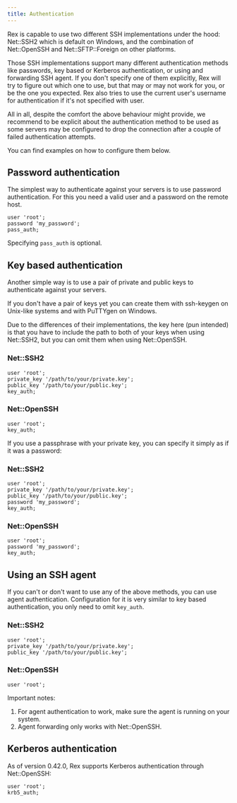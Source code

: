 ```yaml
---
title: Authentication
---
```


Rex is capable to use two different SSH implementations under the hood: Net::SSH2 which is default on Windows, and the combination of Net::OpenSSH and Net::SFTP::Foreign on other platforms.

Those SSH implementations support many different authentication methods like passwords, key based or Kerberos authentication, or using and forwarding SSH agent. If you don't specify one of them explicitly, Rex will try to figure out which one to use, but that may or may not work for you, or be the one you expected. Rex also tries to use the current user's username for authentication if it's not specified with user.

All in all, despite the comfort the above behaviour might provide, we recommend to be explicit about the authentication method to be used as some servers may be configured to drop the connection after a couple of failed authentication attempts.

You can find examples on how to configure them below.

## Password authentication

The simplest way to authenticate against your servers is to use password authentication. For this you need a valid user and a password on the remote host.

    user 'root';
    password 'my_password';
    pass_auth;

Specifying `pass_auth` is optional.

## Key based authentication

Another simple way is to use a pair of private and public keys to authenticate against your servers.

If you don't have a pair of keys yet you can create them with ssh-keygen on Unix-like systems and with PuTTYgen on Windows.

Due to the differences of their implementations, the key here (pun intended) is that you have to include the path to both of your keys when using Net::SSH2, but you can omit them when using Net::OpenSSH.

### Net::SSH2

    user 'root';
    private_key '/path/to/your/private.key';
    public_key '/path/to/your/public.key';
    key_auth;

### Net::OpenSSH

    user 'root';
    key_auth;

If you use a passphrase with your private key, you can specify it simply as if it was a password:

### Net::SSH2

    user 'root';
    private_key '/path/to/your/private.key';
    public_key '/path/to/your/public.key';
    password 'my_password';
    key_auth;

### Net::OpenSSH

    user 'root';
    password 'my_password';
    key_auth;

## Using an SSH agent

If you can't or don't want to use any of the above methods, you can use agent authentication. Configuration for it is very similar to key based authentication, you only need to omit `key_auth`.

### Net::SSH2

    user 'root';
    private_key '/path/to/your/private.key';
    public_key '/path/to/your/public.key';

### Net::OpenSSH

    user 'root';

Important notes:

1.  For agent authentication to work, make sure the agent is running on your system.
2.  Agent forwarding only works with Net::OpenSSH.

## Kerberos authentication

As of version 0.42.0, Rex supports Kerberos authentication through Net::OpenSSH:

    user 'root';
    krb5_auth;
